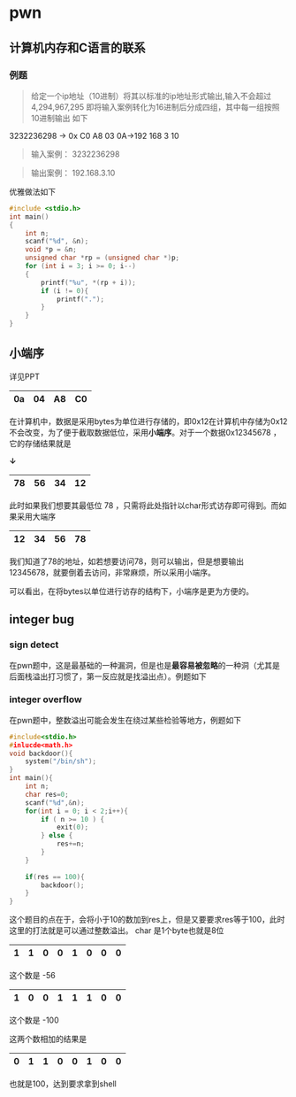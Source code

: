 # pwn
## 计算机内存和C语言的联系
### 例题
>给定一个ip地址（10进制）将其以标准的ip地址形式输出,输入不会超过4,294,967,295
即将输入案例转化为16进制后分成四组，其中每一组按照10进制输出 如下

3232236298 -> 0x C0 A8 03 0A->192  168  3 10
>输入案例：
3232236298

>输出案例：
192.168.3.10

优雅做法如下
```c
#include <stdio.h>
int main()
{
    int n;
    scanf("%d", &n);
    void *p = &n;
    unsigned char *rp = (unsigned char *)p;
    for (int i = 3; i >= 0; i--)
    {
        printf("%u", *(rp + i));
        if (i != 0){
            printf(".");
        }
    }
}
```

## 小端序
详见PPT

| 0a | 04 | A8 | C0 |
|----|----|----|----|

在计算机中，数据是采用bytes为单位进行存储的，即0x12在计算机中存储为0x12 不会改变，为了便于截取数据低位，采用**小端序**。对于一个数据0x12345678 ，它的存储结果就是 

**↓**

| 78 | 56 | 34 | 12 | 
|----|----|----|----|

此时如果我们想要其最低位 78 ，只需将此处指针以char形式访存即可得到。而如果采用大端序
     
| 12 | 34 | 56 | 78 | 
|----|----|----|----|

我们知道了78的地址，如若想要访问78，则可以输出，但是想要输出12345678，就要倒着去访问，非常麻烦，所以采用小端序。

可以看出，在将bytes以单位进行访存的结构下，小端序是更为方便的。
## integer bug
### sign detect
在pwn题中，这是最基础的一种漏洞，但是也是**最容易被忽略**的一种洞（尤其是后面栈溢出打习惯了，第一反应就是找溢出点）。例题如下
### integer overflow
在pwn题中，整数溢出可能会发生在绕过某些检验等地方，例题如下
```C
#include<stdio.h>
#inlucde<math.h>
void backdoor(){
    system("/bin/sh");
}
int main(){
    int n;
    char res=0;
    scanf("%d",&n);
    for(int i = 0; i < 2;i++){
        if ( n >= 10 ) {
            exit(0);
        } else {
            res+=n;
        }
    }
    
    if(res == 100){
        backdoor();
    }
}
```
这个题目的点在于，会将小于10的数加到res上，但是又要要求res等于100，此时这里的打法就是可以通过整数溢出。
char 是1个byte也就是8位

|1|1|0|0|1|0|0|0|
|-|-|-|-|-|-|-|-|

这个数是 -56

|1|0|0|1|1|1|0|0|
|-|-|-|-|-|-|-|-|

这个数是 -100

这两个数相加的结果是

|0|1|1|0|0|1|0|0|
|-|-|-|-|-|-|-|-|

也就是100，达到要求拿到shell